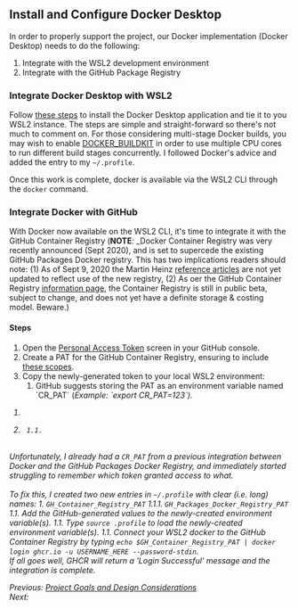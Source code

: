 ## Install and Configure Docker Desktop
In order to properly support the project, our Docker implementation (Docker Desktop) needs to do the following: 

1. Integrate with the WSL2 development environment
1. Integrate with the GitHub Package Registry

### Integrate Docker Desktop with WSL2
Follow [these steps](https://docs.docker.com/docker-for-windows/wsl/) to install the Docker Desktop application and tie it to you WSL2 instance. The steps are simple and 
straight-forward so there's not much to comment on. For those considering multi-stage Docker builds, you may wish to enable 
[DOCKER_BUILDKIT](https://www.docker.com/blog/docker-desktop-wsl-2-best-practices/) in order to use multiple CPU cores to run different build stages concurrently. I followed Docker's advice and added the entry to my `~/.profile`.<br>

Once this work is complete, docker is available via the WSL2 CLI through the `docker` command.

### Integrate Docker with GitHub
With Docker now available on the WSL2 CLI, it's time to integrate it with the GitHub Container Registry (**NOTE**: _Docker Container Registry was very recently announced (Sept 2020), and is set to supercede the existing GitHub Packages Docker registry. This has two implications readers should note: (1) As of Sept 9, 2020 the Martin Heinz [reference articles](./01-why-create-this-project.md) are not yet updated to reflect use of the new registry, (2) As oer the GitHub Container Registry [information page](https://docs.github.com/en/packages/getting-started-with-github-container-registry/about-github-container-registry), the Container Registry is still in public beta, subject to change, and does not yet have a definite storage & costing model. Beware.)

#### Steps
<ol>
        <li>Open the <a href="https://docs.github.com/en/github/authenticating-to-github/creating-a-personal-access-token">Personal Access Token</a> screen in your GitHub console.</li>
        <li>Create a PAT for the GitHub Container Registry, ensuring to include <a href="https://docs.github.com/en/packages/getting-started-with-github-container-registry/migrating-to-github-container-registry-for-docker-images#authenticating-with-the-container-registry">these scopes</a>.</li>
        <li>Copy the newly-generated token to your local WSL2 environment:
                <ol>
                        <li>GitHub suggests storing the PAT as an environment variable named `CR_PAT` (<i>Example: `export CR_PAT=123`<i>).</li>
                </ol>
        </li>
</ol>

1. 
1. 
        1.1. 
  <br>Unfortunately, I already had a `CR_PAT` from a previous integration between Docker and the GitHub Packages Docker Registry, and immediately started struggling to remember which token granted access to what.
  <br><br>To fix this, I created two new entries in `~/.profile` with clear (i.e. _long_) names: 
                1. `GH_Container_Registry_PAT`
    1.1.1. `GH_Packages_Docker_Registry_PAT`
  1.1. Add the GitHub-generated values to the newly-created environment variable(s).
  1.1. Type `source .profile` to load the newly-created environment variable(s).
  1.1. Connect your WSL2 docker to the GitHub Container Registry by typing `echo $GH_Container_Registry_PAT | docker login ghcr.io -u USERNAME_HERE --password-stdin`.
  <br> If all goes well, GHCR will return a 'Login Successful' message and the integration is complete.
    

Previous: [Project Goals and Design Considerations](./03-set-up-WSL2.md)<br>
Next: 
